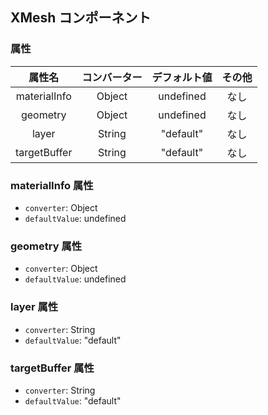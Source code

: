 ## XMesh コンポーネント
<!-- EDIT HERE(@Component)-->
<!-- /EDIT HERE-->
### 属性
<!-- DO NOT EDIT -->
<!-- ATTRS -->
| 属性名 | コンバーター | デフォルト値 | その他 |
|:------:|:------:|:------:|:------:|
| materialInfo | Object | undefined | なし |
| geometry | Object | undefined | なし |
| layer | String | "default" | なし |
| targetBuffer | String | "default" | なし |

<!-- /ATTRS -->
<!-- /DO NOT EDIT -->
### materialInfo 属性

 * `converter`: Object
 * `defaultValue`: undefined

<!-- EDIT HERE(materialInfo)-->
<!-- /EDIT HERE-->
### geometry 属性

 * `converter`: Object
 * `defaultValue`: undefined

<!-- EDIT HERE(geometry)-->
<!-- /EDIT HERE-->
### layer 属性

 * `converter`: String
 * `defaultValue`: "default"

<!-- EDIT HERE(layer)-->
<!-- /EDIT HERE-->
### targetBuffer 属性

 * `converter`: String
 * `defaultValue`: "default"

<!-- EDIT HERE(targetBuffer)-->
<!-- /EDIT HERE-->
